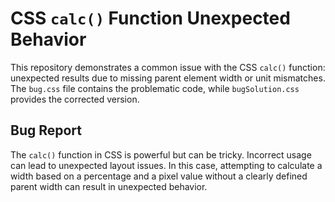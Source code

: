 # CSS `calc()` Function Unexpected Behavior
This repository demonstrates a common issue with the CSS `calc()` function: unexpected results due to missing parent element width or unit mismatches.  The `bug.css` file contains the problematic code, while `bugSolution.css` provides the corrected version.

## Bug Report
The `calc()` function in CSS is powerful but can be tricky.  Incorrect usage can lead to unexpected layout issues. In this case, attempting to calculate a width based on a percentage and a pixel value without a clearly defined parent width can result in unexpected behavior.